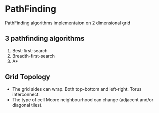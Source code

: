 # PathFinding
PathFinding algorithms implementaion on 2 dimensional grid
## 3 pathfinding algorithms
  1. Best-first-search
  2. Breadth-first-search
  3. A*

## Grid Topology
  - The grid sides can wrap. Both top-bottom and left-right. Torus interconnect.
  - The type of cell Moore neighbourhood can change (adjacent and/or diagonal tiles).
